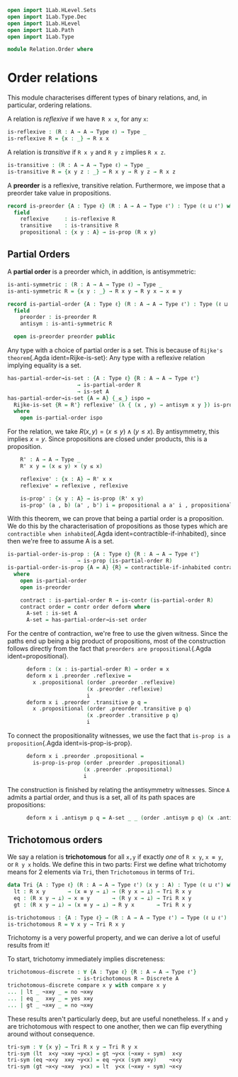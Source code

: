 ```agda
open import 1Lab.HLevel.Sets
open import 1Lab.Type.Dec
open import 1Lab.HLevel
open import 1Lab.Path
open import 1Lab.Type

module Relation.Order where
```

# Order relations

This module characterises different types of binary relations, and, in
particular, ordering relations.

<!--
```
private variable
  ℓ ℓ' : Level
  A : Type ℓ
  R : A → A → Type ℓ'
```
-->

A relation is _reflexive_ if we have `R x x`, for any `x`:

```agda
is-reflexive : (R : A → A → Type ℓ) → Type _
is-reflexive R = {x : _} → R x x
```

A relation is _transitive_ if `R x y` and `R y z` implies `R x z`.

```agda
is-transitive : (R : A → A → Type ℓ) → Type _
is-transitive R = {x y z : _} → R x y → R y z → R x z
```

A **preorder** is a reflexive, transitive relation. Furthermore, we
impose that a preorder take value in propositions.

```agda
record is-preorder {A : Type ℓ} (R : A → A → Type ℓ') : Type (ℓ ⊔ ℓ') where
  field
    reflexive     : is-reflexive R
    transitive    : is-transitive R
    propositional : {x y : A} → is-prop (R x y)
```

## Partial Orders

A **partial order** is a preorder which, in addition, is antisymmetric:

```agda
is-anti-symmetric : (R : A → A → Type ℓ) → Type _
is-anti-symmetric R = {x y : _} → R x y → R y x → x ≡ y

record is-partial-order {A : Type ℓ} (R : A → A → Type ℓ') : Type (ℓ ⊔ ℓ') where
  field
    preorder : is-preorder R
    antisym : is-anti-symmetric R

  open is-preorder preorder public
```

Any type with a choice of partial order is a set. This is because of
`Rijke's theorem`{.Agda ident=Rijke-is-set}: Any type with a reflexive
relation implying equality is a set.

```agda
has-partial-order→is-set : {A : Type ℓ} {R : A → A → Type ℓ'}
                      → is-partial-order R
                      → is-set A
has-partial-order→is-set {A = A} {_≤_} ispo =
  Rijke-is-set {R = R'} reflexive' (λ { (x , y) → antisym x y }) is-prop'
  where
    open is-partial-order ispo
```

For the relation, we take $R(x, y) = (x \le y) \land (y \le x)$. By
antisymmetry, this implies $x = y$. Since propositions are closed under
products, this is a proposition.

```agda
    R' : A → A → Type _
    R' x y = (x ≤ y) × (y ≤ x)

    reflexive' : {x : A} → R' x x
    reflexive' = reflexive , reflexive

    is-prop' : {x y : A} → is-prop (R' x y)
    is-prop' (a , b) (a' , b') i = propositional a a' i , propositional b b' i
```

With this theorem, we can prove that being a partial order is a
proposition. We do this by the characterisation of propositions as those
types which are `contractible when inhabited`{.Agda
ident=contractible-if-inhabited}, since then we're free to assume A is a set.

```agda
is-partial-order-is-prop : {A : Type ℓ} {R : A → A → Type ℓ'}
                      → is-prop (is-partial-order R)
is-partial-order-is-prop {A = A} {R} = contractible-if-inhabited contract
  where
    open is-partial-order
    open is-preorder

    contract : is-partial-order R → is-contr (is-partial-order R)
    contract order = contr order deform where
      A-set : is-set A
      A-set = has-partial-order→is-set order
```

For the centre of contraction, we're free to use the given witness.
Since the paths end up being a big product of propositions, most of the
construction follows directly from the fact that `preorders are
propositional`{.Agda ident=propositional}.

```agda
      deform : (x : is-partial-order R) → order ≡ x
      deform x i .preorder .reflexive =
        x .propositional (order .preorder .reflexive)
                         (x .preorder .reflexive)
                         i
      deform x i .preorder .transitive p q =
        x .propositional (order .preorder .transitive p q)
                         (x .preorder .transitive p q)
                         i
```

To connect the propositionality witnesses, we use the fact that `is-prop
is a proposition`{.Agda ident=is-prop-is-prop}.

```agda
      deform x i .preorder .propositional =
        is-prop-is-prop (order .preorder .propositional)
                        (x .preorder .propositional)
                        i
```

The construction is finished by relating the antisymmetry witnesses.
Since `A` admits a partial order, and thus is a set, all of its path
spaces are propositions:

```agda
      deform x i .antisym p q = A-set _ _ (order .antisym p q) (x .antisym p q) i
```

## Trichotomous orders

We say a relation is **trichotomous** for all `x,y` if exactly _one_ of
`R x y`, `x ≡ y`, or `R y x` holds.  We define this in two parts: First
we define what trichotomy means for 2 elements via `Tri`, then
`Trichotomous` in terms of `Tri`.

```agda
data Tri {A : Type ℓ} (R : A → A → Type ℓ') (x y : A) : Type (ℓ ⊔ ℓ') where
  lt : R x y       → (x ≡ y → ⊥) → (R y x → ⊥) → Tri R x y
  eq : (R x y → ⊥) → x ≡ y       → (R y x → ⊥) → Tri R x y
  gt : (R x y → ⊥) → (x ≡ y → ⊥) → R y x       → Tri R x y

is-trichotomous : {A : Type ℓ} → (R : A → A → Type ℓ') → Type (ℓ ⊔ ℓ')
is-trichotomous R = ∀ x y → Tri R x y
```

Trichotomy is a very powerful property, and we can derive a lot of useful
results from it!

To start, trichotomy immediately implies discreteness:

```agda
trichotomous-discrete : ∀ {A : Type ℓ} {R : A → A → Type ℓ'}
                      → is-trichotomous R → Discrete A
trichotomous-discrete compare x y with compare x y
... | lt _ ¬x≡y _ = no ¬x≡y
... | eq _  x≡y _ = yes x≡y
... | gt _ ¬x≡y _ = no ¬x≡y
```

These results aren't particularly deep, but are useful nonetheless.
If `x` and `y` are trichotomous with respect to one another, then
we can flip everything around without consequence.

```agda
tri-sym : ∀ {x y} → Tri R x y → Tri R y x
tri-sym (lt  x≺y ¬x≡y ¬y≺x) = gt ¬y≺x (¬x≡y ∘ sym)  x≺y
tri-sym (eq ¬x≺y  x≡y ¬y≺x) = eq ¬y≺x (sym x≡y)    ¬x≺y
tri-sym (gt ¬x≺y ¬x≡y  y≺x) = lt  y≺x (¬x≡y ∘ sym) ¬x≺y
```
